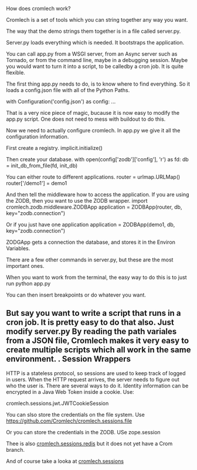  How does cromlech work?

Cromlech is a set of tools which you can string together any way you want.

The way that the demo strings them together is in a file called server.py. 

Server.py loads everything which is needed.  It bootstraps the application.

You can call app.py from a WSGI server, from an Async server such as Tornado,
or from the command line, maybe in a debugging session.  Maybe you would
want to turn it into a script, to be calledby a cron job.  It is quite
flexible. 

The first thing app.py needs to do, is to know where to find everything.
So it loads a config.json file with all of the Python Paths.

with Configuration('config.json') as config:
   ...

That is a very nice piece of magic, bucause it is now easy to modify the
app.py script.  One does not need to mess with buildout to do this. 

Now we need to actually  configure cromlech.  In app.py we give it
all the configuration information.

First create a registry.
  implicit.initialize()

Then create your database.
   with open(config['zodb']['config'], 'r') as fd:
           db = init_db_from_file(fd, init_db)

You can either route to different applications.
 router = urlmap.URLMap()
     router['/demo1'] = demo1

And then tell the middleware how to access the application.
If you are using the ZODB, then you want to use the ZODB wrapper.
    import cromlech.zodb.middleware.ZODBApp
    application = ZODBApp(router, db, key="zodb.connection")

Or if you just have one application
application = ZODBApp(demo1, db, key="zodb.connection")

ZODGApp  gets a connection the database,
and stores it in the Environ Variables.

There are a few other commands in server.py, but these are the most important
ones. 

When you want to work from the terminal, 
the easy way to do this is to just run
python app.py

You can then insert breakpoints or do whatever you want.

But say you want to write a script that runs in a cron job.
It is pretty easy to do that also.  Just modify server.py
By reading the path variales from a JSON file, Cromlech makes it
very easy to create multiple scripts which all work in the same environment. 
.
Session Wrappers
----------------
HTTP is a stateless protocol, so sessions are used to keep track
of logged in users.  When the HTTP request arrives, the server needs
to figure out who the user is.  There are several ways to do it.
Identity information can be encrypted in a Java Web Token inside a
cookie.  Use:
    
cromlech.sessions.jwt.JWTCookieSession

You can slso store the credentials on the file system.  Use
    https://github.com/Cromlech/cromlech.sessions.file

Or you can store the credentials in the ZODB.  USe zope.session

Thee is also [cromlech.sessions.redis](https://github.com/Cromlech/cromlech.sessions.redis) but it does not yet have a Crom branch.

And of course take a looka at [cromlech.sessions](https://github.com/Cromlech/cromlech.sessions) 

